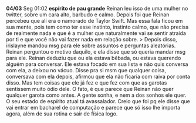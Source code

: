 **04/03**
	Seg 01:02
		**espírito de pau grande**
			Reinan leu isso de uma mulher no twitter, 
	sobre um cara alto, barbudo e calmo. Depois foi que Reinan percebeu que alí era o namorado de Taylor Swift. Mas essa fala ficou em sua mente, pois tem como ter esse instinto, instinto calmo, que não precisa de realmente nada e que é a mulher que naturalmente vai se sentir atraída por ti e que você não vai fazer nada em relação sobre. 
		> Depois disso, irislayne mandou msg para ele sobre assuntos e perguntas aleatórias. Reinan perguntou o motivo daquilo, e ela disse que só queria mandar msg para ele. Reinan deduziu que ou ela estava bêbada, ou estava querendo alguém para conversar. Ele estava focado em sua lista e não quis conversa com ela, a deixou no vácuo. Disse pra si msm que qualquer coisa, conversava com ela depois, afirmou que ela não ficaria com raiva por conta disso. Mas tem coisas que ele já fez e que fez com que as garotas sentissem muito ódio dele.
	O fato, é que parece que Reinan não quer qualquer garota como antes. A gente sonha, e nem a dos sonhos ele quer. O seu estado de espírito atual tá avassalador. Creio que foi pq ele disse que vai entrar em bacharel de computação e parece que só isso lhe importa agora, além de sua rotina e sair de física logo.
